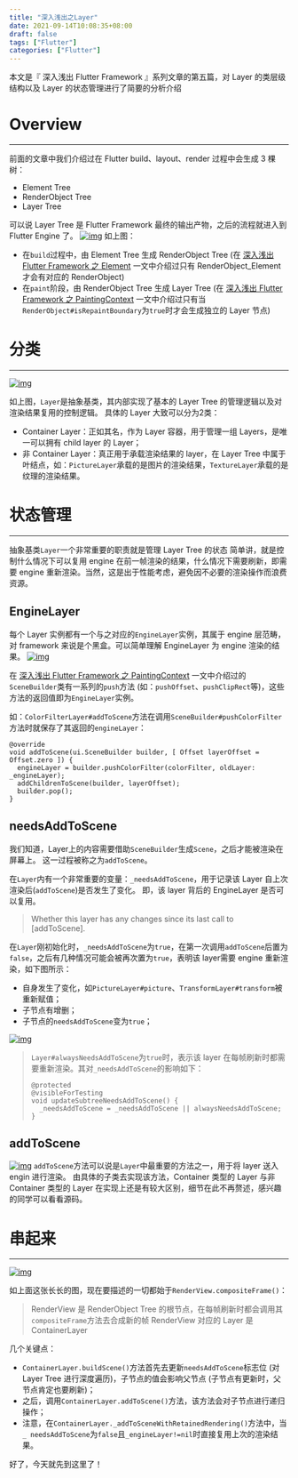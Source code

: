 ```yaml
---
title: "深入浅出之Layer"
date: 2021-09-14T10:08:35+08:00
draft: false
tags: ["Flutter"]
categories: ["Flutter"]
---
```


本文是『 深入浅出 Flutter Framework 』系列文章的第五篇，对 Layer 的类层级结构以及 Layer 的状态管理进行了简要的分析介绍

# Overview

------

前面的文章中我们介绍过在 Flutter build、layout、render 过程中会生成 3 棵树：

- Element Tree
- RenderObject Tree
- Layer Tree

可以说 Layer Tree 是 Flutter Framework 最终的输出产物，之后的流程就进入到 Flutter Engine 了。
[![img](https://luckly007.oss-cn-beijing.aliyuncs.com/image/Element_RenderObject_LayerTree.png)](https://zxfcumtcs.github.io/img/Element_RenderObject_LayerTree.png)
如上图：

- 在`build`过程中，由 Element Tree 生成 RenderObject Tree (在 [深入浅出 Flutter Framework 之 Element](https://zxfcumtcs.github.io/2020/05/17/deepinto-flutter-element/) 一文中介绍过只有 RenderObject_Element 才会有对应的 RenderObject)
- 在`paint`阶段，由 RenderObject Tree 生成 Layer Tree (在 [深入浅出 Flutter Framework 之 PaintingContext](https://zxfcumtcs.github.io/2020/05/23/deepinto-flutter-paintingcontext/) 一文中介绍过只有当`RenderObject#isRepaintBoundary`为`true`时才会生成独立的 Layer 节点)

# 分类

------

[![img](https://luckly007.oss-cn-beijing.aliyuncs.com/image/Layer.png)](https://zxfcumtcs.github.io/img/Layer.png)

如上图，`Layer`是抽象基类，其内部实现了基本的 Layer Tree 的管理逻辑以及对渲染结果复用的控制逻辑。
具体的 Layer 大致可以分为2类：

- Container Layer：正如其名，作为 Layer 容器，用于管理一组 Layers，是唯一可以拥有 child layer 的 Layer；
- 非 Container Layer：真正用于承载渲染结果的 layer，在 Layer Tree 中属于叶结点，如：`PictureLayer`承载的是图片的渲染结果，`TextureLayer`承载的是纹理的渲染结果。

# 状态管理

------

抽象基类`Layer`一个非常重要的职责就是管理 Layer Tree 的状态
简单讲，就是控制什么情况下可以复用 engine 在前一帧渲染的结果，什么情况下需要刷新，即需要 engine 重新渲染。当然，这是出于性能考虑，避免因不必要的渲染操作而浪费资源。

## EngineLayer

每个 Layer 实例都有一个与之对应的`EngineLayer`实例，其属于 engine 层范畴，对 framework 来说是个黑盒。可以简单理解 EngineLayer 为 engine 渲染的结果。
[![img](https://luckly007.oss-cn-beijing.aliyuncs.com/image/EngineLayer.png)](https://zxfcumtcs.github.io/img/EngineLayer.png)

在 [深入浅出 Flutter Framework 之 PaintingContext](https://zxfcumtcs.github.io/2020/05/23/deepinto-flutter-paintingcontext/) 一文中介绍过的`SceneBuilder`类有一系列的`push`方法 (如：`pushOffset`、`pushClipRect`等)，这些方法的返回值即为`EngineLayer`实例。

如：`ColorFilterLayer#addToScene`方法在调用`SceneBuilder#pushColorFilter`方法时就保存了其返回的`engineLayer`：

```
@override
void addToScene(ui.SceneBuilder builder, [ Offset layerOffset = Offset.zero ]) {
  engineLayer = builder.pushColorFilter(colorFilter, oldLayer: _engineLayer);
  addChildrenToScene(builder, layerOffset);
  builder.pop();
}
```



## needsAddToScene

我们知道，Layer上的内容需要借助`SceneBuilder`生成`Scene`，之后才能被渲染在屏幕上。
这一过程被称之为`addToScene`。

在`Layer`内有一个非常重要的变量：`_needsAddToScene`，用于记录该 Layer 自上次渲染后(`addToScene`)是否发生了变化。
即，该 layer 背后的 EngineLayer 是否可以复用。

> Whether this layer has any changes since its last call to [addToScene].

在`Layer`刚初始化时，`_needsAddToScene`为`true`，在第一次调用`addToScene`后置为`false`，之后有几种情况可能会被再次置为`true`，表明该 layer需要 engine 重新渲染，如下图所示：

- 自身发生了变化，如`PictureLayer#picture`、`TransformLayer#transform`被重新赋值；
- 子节点有增删；
- 子节点的`needsAddToScene`变为`true`；

[![img](https://luckly007.oss-cn-beijing.aliyuncs.com/image/needsAddToScene.png)](https://zxfcumtcs.github.io/img/needsAddToScene.png)

> `Layer#alwaysNeedsAddToScene`为`true`时，表示该 layer 在每帧刷新时都需要重新渲染。其对`_needsAddToScene`的影响如下：
>
> ```
> @protected
> @visibleForTesting
> void updateSubtreeNeedsAddToScene() {
>   _needsAddToScene = _needsAddToScene || alwaysNeedsAddToScene;
> }
> ```

## addToScene

[![img](https://luckly007.oss-cn-beijing.aliyuncs.com/image/addToScene.png)](https://zxfcumtcs.github.io/img/addToScene.png)
`addToScene`方法可以说是`Layer`中最重要的方法之一，用于将 layer 送入 engin 进行渲染。
由具体的子类去实现该方法，Container 类型的 Layer 与非 Container 类型的 Layer 在实现上还是有较大区别，细节在此不再赘述，感兴趣的同学可以看看源码。

# 串起来

------

[![img](https://zxfcumtcs.github.io/img/LayerBuild.png)](https://zxfcumtcs.github.io/img/LayerBuild.png)

如上面这张长长的图，现在要描述的一切都始于`RenderView.compositeFrame()`：

> RenderView 是 RenderObject Tree 的根节点，在每帧刷新时都会调用其`compositeFrame`方法去合成新的帧
> RenderView 对应的 Layer 是ContainerLayer

几个关键点：

- `ContainerLayer.buildScene()`方法首先去更新`needsAddToScene`标志位 (对 Layer Tree 进行深度遍历)，子节点的值会影响父节点 (子节点有更新时，父节点肯定也要刷新)；
- 之后，调用`ContainerLayer.addToScene()`方法，该方法会对子节点进行递归操作；
- 注意，在`ContainerLayer._addToSceneWithRetainedRendering()`方法中，当`_ needsAddToScene`为`false`且`_engineLayer!=nil`时直接复用上次的渲染结果。

好了，今天就先到这里了！
